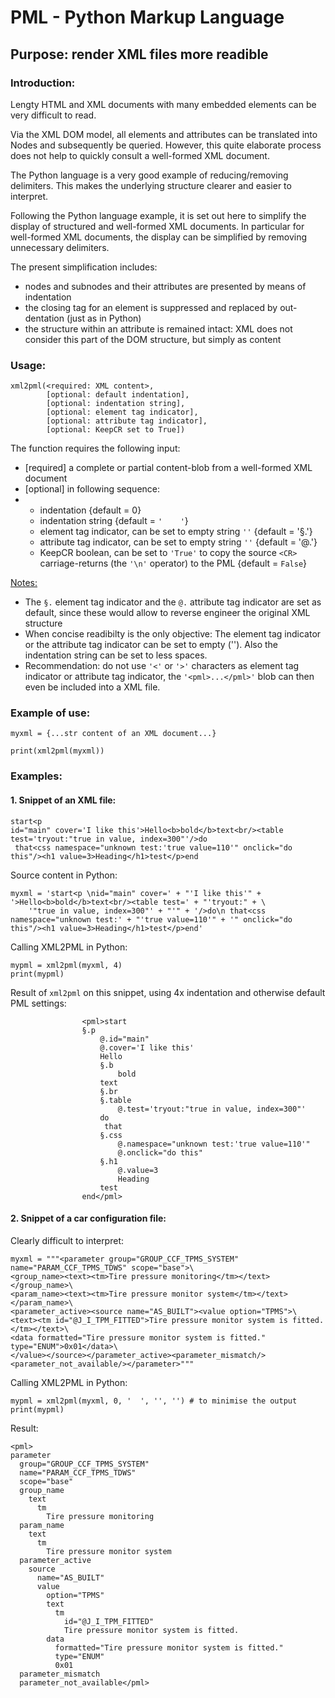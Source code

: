 # PML - Python Markup Language

## Purpose: render XML files more readible

### Introduction:

Lengty HTML and XML documents with many embedded elements can be very difficult to read.

Via the XML DOM model, all elements and attributes can be translated into Nodes and subsequently be queried.
However, this quite elaborate process does not help to quickly consult a well-formed XML document.

The Python language is a very good example of reducing/removing delimiters.
This makes the underlying structure clearer and easier to interpret.

Following the Python language example, it is set out here to simplify the display of structured and well-formed XML documents.
In particular for well-formed XML documents, the display can be simplified by removing unnecessary delimiters.

The present simplification includes:
* nodes and subnodes and their attributes are presented by means of indentation
* the closing tag for an element is suppressed and replaced by out-dentation (just as in Python)
* the structure within an attribute is remained intact: XML does not consider this part of the DOM structure, but simply as content

### Usage:

```
xml2pml(<required: XML content>,
        [optional: default indentation],
        [optional: indentation string],
        [optional: element tag indicator],
        [optional: attribute tag indicator],
        [optional: KeepCR set to True])
```

The function requires the following input:
* [required] a complete or partial content-blob from a well-formed XML document
* [optional] in following sequence:
* * indentation {default = 0}
  * indentation string {default = ```'    '```}
  * element tag indicator, can be set to empty string ```''``` {default = '§.'}
  * attribute tag indicator, can be set to empty string ```''``` {default = '@.'}
  * KeepCR boolean, can be set to ```'True'``` to copy the source ```<CR>``` carriage-returns (the ```'\n'``` operator) to the PML {default = ```False```}

<u>Notes:</u>
* The ```§.``` element tag indicator and the ```@.``` attribute tag indicator are set as default, since these would allow to reverse engineer the original XML structure
* When concise readibilty is the only objective: The element tag indicator or the attribute tag indicator can be set to empty (''). Also the indentation string can be set to less spaces.
* Recommendation: do not use ```'<'``` or ```'>'``` characters as element tag indicator or attribute tag indicator, the ```'<pml>...</pml>'``` blob can then even be included into a XML file.

### Example of use:

```
myxml = {...str content of an XML document...}

print(xml2pml(myxml))
```

### Examples:

#### 1. Snippet of an XML file:
```
start<p 
id="main" cover='I like this'>Hello<b>bold</b>text<br/><table test='tryout:"true in value, index=300"'/>do
 that<css namespace="unknown test:'true value=110'" onclick="do this"/><h1 value=3>Heading</h1>test</p>end
```

Source content in Python:
```
myxml = 'start<p \nid="main" cover=' + "'I like this'" + '>Hello<b>bold</b>text<br/><table test=' + "'tryout:" + \
    '"true in value, index=300"' + "'" + '/>do\n that<css namespace="unknown test:' + "'true value=110'" + '" onclick="do this"/><h1 value=3>Heading</h1>test</p>end'
```

Calling XML2PML in Python:
```
mypml = xml2pml(myxml, 4)
print(mypml)
```

Result of ```xml2pml``` on this snippet, using 4x indentation and otherwise default PML settings:

```
                <pml>start
                §.p
                    @.id="main"
                    @.cover='I like this'
                    Hello
                    §.b
                        bold
                    text
                    §.br
                    §.table
                        @.test='tryout:"true in value, index=300"'
                    do
                     that
                    §.css
                        @.namespace="unknown test:'true value=110'"
                        @.onclick="do this"
                    §.h1
                        @.value=3
                        Heading
                    test
                end</pml>
```

#### 2. Snippet of a car configuration file:

Clearly difficult to interpret:
```
myxml = """<parameter group="GROUP_CCF_TPMS_SYSTEM" name="PARAM_CCF_TPMS_TDWS" scope="base">\
<group_name><text><tm>Tire pressure monitoring</tm></text></group_name>\
<param_name><text><tm>Tire pressure monitor system</tm></text></param_name>\
<parameter_active><source name="AS_BUILT"><value option="TPMS">\
<text><tm id="@J_I_TPM_FITTED">Tire pressure monitor system is fitted.</tm></text>\
<data formatted="Tire pressure monitor system is fitted." type="ENUM">0x01</data>\
</value></source></parameter_active><parameter_mismatch/><parameter_not_available/></parameter>"""
```

Calling XML2PML in Python:
```
mypml = xml2pml(myxml, 0, '  ', '', '') # to minimise the output
print(mypml)
```

Result:
```
<pml>
parameter
  group="GROUP_CCF_TPMS_SYSTEM"
  name="PARAM_CCF_TPMS_TDWS"
  scope="base"
  group_name
    text
      tm
        Tire pressure monitoring
  param_name
    text
      tm
        Tire pressure monitor system
  parameter_active
    source
      name="AS_BUILT"
      value
        option="TPMS"
        text
          tm
            id="@J_I_TPM_FITTED"
            Tire pressure monitor system is fitted.
        data
          formatted="Tire pressure monitor system is fitted."
          type="ENUM"
          0x01
  parameter_mismatch
  parameter_not_available</pml>
```
